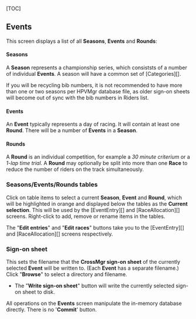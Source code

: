 [TOC]

## Events

This screen displays a list of all **Seasons**, **Events** and **Rounds**:

#### Seasons
A **Season** represents a championship series, which consiststs of a number of individual **Events**.  A season will have a common set of [Categories][].

If you will be recycling bib numbers, it is not recommended to have more than one or two seasons per HPVMgr database file, as older sign-on sheets will become out of sync with the bib numbers in Riders list.

#### Events
An **Event** typically represents a day of racing.  It will contain at least one **Round**.  There will be a number of **Events** in a **Season**.

#### Rounds
A **Round** is an individual competition, for example a *30 minute criterium* or a *1-lap time trial*.  A **Round** may optionally be split into more than one **Race** to reduce the number of riders on the track simultaneously.

### Seasons/Events/Rounds tables
Click on table items to select a current **Season**, **Event** and **Round**, which will be highlighted in orange and displayed below the tables as the **Current selection**.  This will be used by the [EventEntry][] and [RaceAllocation][] screens.
Right-click to add, remove or rename items in the tables.

The "**Edit entries**" and "**Edit races**" buttons take you to the [EventEntry][] and [RaceAllocation][] screens respectively.

### Sign-on sheet
This sets the filename that the **CrossMgr sign-on sheet** of the currently selected **Event** will be written to.  (Each **Event** has a separate filename.)  Click "**Browse**" to select a directory and filename.

* The "**Write sign-on sheet**" button will write the currently selected sign-on sheet to disk.


All operations on the **Events** screen manipulate the in-memory database directly.  There is no '**Commit**' button.
